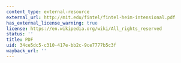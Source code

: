 ```yaml
---
content_type: external-resource
external_url: http://mit.edu/fintel/fintel-heim-intensional.pdf
has_external_license_warning: true
license: https://en.wikipedia.org/wiki/All_rights_reserved
status: ''
title: PDF
uid: 34ce5dc5-c310-417e-bb2c-9ce7777b5c3f
wayback_url: ''
---
```

